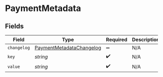 # PaymentMetadata


## Fields

| Field                                                                       | Type                                                                        | Required                                                                    | Description                                                                 |
| --------------------------------------------------------------------------- | --------------------------------------------------------------------------- | --------------------------------------------------------------------------- | --------------------------------------------------------------------------- |
| `changelog`                                                                 | [PaymentMetadataChangelog](../../models/shared/paymentmetadatachangelog.md) | :heavy_minus_sign:                                                          | N/A                                                                         |
| `key`                                                                       | *string*                                                                    | :heavy_check_mark:                                                          | N/A                                                                         |
| `value`                                                                     | *string*                                                                    | :heavy_check_mark:                                                          | N/A                                                                         |